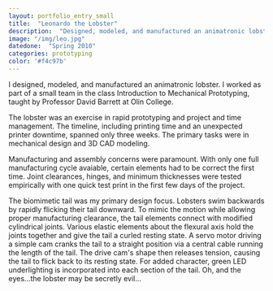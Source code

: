 ```yaml
---
layout: portfolio_entry_small
title:  "Leonardo the Lobster"
description:  "Designed, modeled, and manufactured an animatronic lobster in three weeks and one manufacturing cycle"
image: "/img/leo.jpg"
datedone:  "Spring 2010"
categories: prototyping
color: '#f4c97b'
---
```


I designed, modeled, and manufactured an animatronic lobster.  I worked as part of a small team in the class Introduction to Mechanical Prototyping, taught by Professor David Barrett at Olin College.  

The lobster was an exercise in rapid prototyping and project and time management.  The timeline, including printing time and an unexpected printer downtime, spanned only three weeks.  The primary tasks were in mechanical design and 3D CAD modeling.  

Manufacturing and assembly concerns were paramount.  With only one full manufacturing cycle avaiable, certain  elements had to be correct the first time.  Joint clearances, hinges, and minimum thicknesses were tested empirically with one quick test print in the first few days of the project.  

The biomimetic tail was my primary design focus.  Lobsters swim backwards by rapidly flicking their tail downward.  To mimic the motion while allowing proper manufacturing clearance, the tail elements connect with modified cylindrical joints.  Various elastic elements about the flexural axis hold the joints together and give the tail a curled resting state.  A servo motor driving a simple cam cranks the tail to a straight position via a central cable running the length of the tail.  The drive cam's shape then releases tension, causing the tail to flick back to its resting state.  For added character, green LED underlighting is incorporated into each section of the tail.  Oh, and the eyes…the lobster may be secretly evil...  
